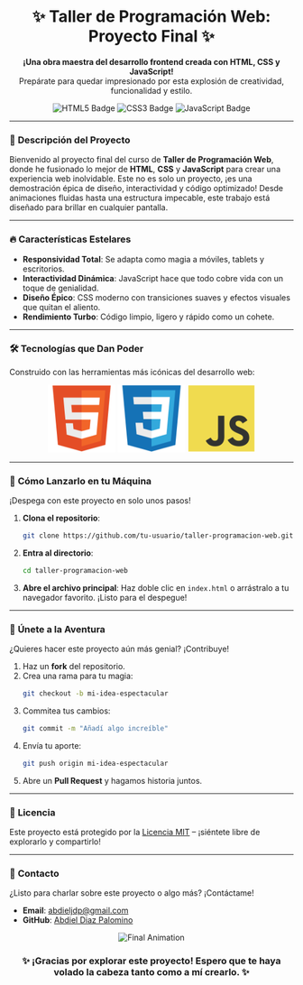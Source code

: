 <p align="center">
  <!--<img src="https://media.giphy.com/media/l0ExvS69hw7qWWqas/giphy.gif" alt="Web Development Animation" width="350"/>-->
</p>

<h1 align="center">✨ Taller de Programación Web: Proyecto Final ✨</h1>

<p align="center">
  <strong>¡Una obra maestra del desarrollo frontend creada con HTML, CSS y JavaScript!</strong><br>
  Prepárate para quedar impresionado por esta explosión de creatividad, funcionalidad y estilo.
</p>

<p align="center">
  <img src="https://img.shields.io/badge/HTML5-E34F26?style=for-the-badge&logo=html5&logoColor=white" alt="HTML5 Badge"/>
  <img src="https://img.shields.io/badge/CSS3-1572B6?style=for-the-badge&logo=css3&logoColor=white" alt="CSS3 Badge"/>
  <img src="https://img.shields.io/badge/JavaScript-F7DF1E?style=for-the-badge&logo=javascript&logoColor=black" alt="JavaScript Badge"/>
</p>

---

### 🌌 **Descripción del Proyecto**

Bienvenido al proyecto final del curso de **Taller de Programación Web**, donde he fusionado lo mejor de **HTML**, **CSS** y **JavaScript** para crear una experiencia web inolvidable. Este no es solo un proyecto, ¡es una demostración épica de diseño, interactividad y código optimizado! Desde animaciones fluidas hasta una estructura impecable, este trabajo está diseñado para brillar en cualquier pantalla.

---

### 🔥 **Características Estelares**

- **Responsividad Total**: Se adapta como magia a móviles, tablets y escritorios.
- **Interactividad Dinámica**: JavaScript hace que todo cobre vida con un toque de genialidad.
- **Diseño Épico**: CSS moderno con transiciones suaves y efectos visuales que quitan el aliento.
- **Rendimiento Turbo**: Código limpio, ligero y rápido como un cohete.

---

<!--### 🎬 **Demostración en Acción**

<p align="center">
  <img src="https://media.giphy.com/media/3o7TKz2b3wEwT5gX6M/giphy.gif" alt="Project Demo" width="600"/>
</p>

--->

### 🛠️ **Tecnologías que Dan Poder**

Construido con las herramientas más icónicas del desarrollo web:

<p align="center">
  <img src="https://raw.githubusercontent.com/devicons/devicon/master/icons/html5/html5-original.svg" alt="HTML5 Logo" width="120"/>
  <img src="https://raw.githubusercontent.com/devicons/devicon/master/icons/css3/css3-original.svg" alt="CSS3 Logo" width="120"/>
  <img src="https://raw.githubusercontent.com/devicons/devicon/master/icons/javascript/javascript-original.svg" alt="JavaScript Logo" width="120"/>
</p>

---

### 🚀 **Cómo Lanzarlo en tu Máquina**

¡Despega con este proyecto en solo unos pasos!

1. **Clona el repositorio**:
   ```bash
   git clone https://github.com/tu-usuario/taller-programacion-web.git
   ```
2. **Entra al directorio**:
   ```bash
   cd taller-programacion-web
   ```
3. **Abre el archivo principal**:
   Haz doble clic en `index.html` o arrástralo a tu navegador favorito. ¡Listo para el despegue!

---

### 🤝 **Únete a la Aventura**

¿Quieres hacer este proyecto aún más genial? ¡Contribuye!

1. Haz un **fork** del repositorio.
2. Crea una rama para tu magia:
   ```bash
   git checkout -b mi-idea-espectacular
   ```
3. Commitea tus cambios:
   ```bash
   git commit -m "Añadí algo increíble"
   ```
4. Envía tu aporte:
   ```bash
   git push origin mi-idea-espectacular
   ```
5. Abre un **Pull Request** y hagamos historia juntos.

---

### 📜 **Licencia**

Este proyecto está protegido por la [Licencia MIT](LICENSE) – ¡siéntete libre de explorarlo y compartirlo!

---

### 📡 **Contacto**

¿Listo para charlar sobre este proyecto o algo más? ¡Contáctame!

- **Email**: [abdieljdp@gmail.com](mailto:abdieljdp@gmail.com)
- **GitHub**: [Abdiel Diaz Palomino](https://github.com/AbdielDiazPalomino)

<p align="center">
  <img src="https://media.giphy.com/media/26tPghhb310f8b0u4/giphy.gif" alt="Final Animation" width="350"/>
</p>

<h3 align="center">✨ ¡Gracias por explorar este proyecto! Espero que te haya volado la cabeza tanto como a mí crearlo. ✨</h3>